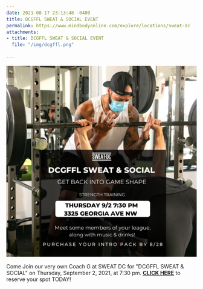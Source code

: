 ```yaml
---
date: 2021-08-17 23:13:48 -0400
title: DCGFFL SWEAT & SOCIAL EVENT
permalink: https://www.mindbodyonline.com/explore/locations/sweat-dc
attachments:
- title: DCGFFL SWEAT & SOCIAL EVENT
  file: "/img/dcgffl.png"

---
```

![](/img/dcgffl.png)

Come Join our very own Coach G at SWEAT DC for "DCGFFL SWEAT & SOCIAL" on Thursday, September 2, 2021, at 7:30 pm. [**CLICK HERE**](https://www.mindbodyonline.com/explore/locations/sweat-dc) to reserve your spot TODAY!